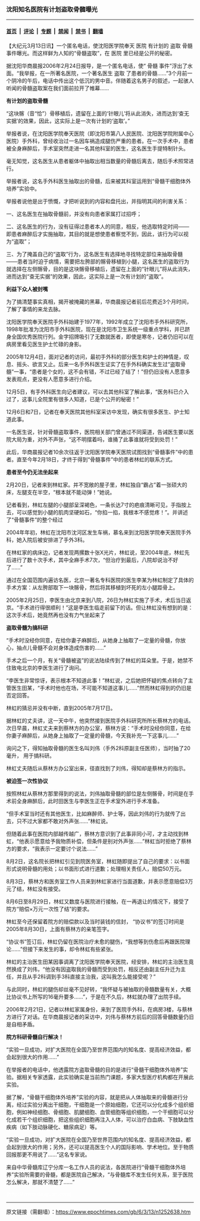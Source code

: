 ### 沈阳知名医院有计划盗取骨髓曝光

---

#### [首页](../../../..?n1252638) &nbsp;|&nbsp; [评论](../../../../../epoch-comment?n1252638) &nbsp;|&nbsp; [专题](../../../../../epoch-special?n1252638) &nbsp;|&nbsp; [禁闻](../../../../../epoch-news?n1252638) &nbsp;|&nbsp; [禁书](../../../../../books?n1252638) &nbsp;|&nbsp; [翻墙](https://github.com/gfw-breaker/nogfw/blob/master/README.md?n1252638)


<div class="post_content" id="artbody" itemprop="articleBody">
 <!-- article content begin -->
 <p>
  【大纪元3月13日讯】一个匿名电话，使沈阳医学院奉天
  <ok href="https://www.epochtimes.com/gb/tag/%E5%8C%BB%E9%99%A2.html">
   医院
  </ok>
  有计划的
  <ok href="https://www.epochtimes.com/gb/tag/%E7%9B%97%E5%8F%96.html">
   盗取
  </ok>
  <ok href="https://www.epochtimes.com/gb/tag/%E9%AA%A8%E9%AB%93.html">
   骨髓
  </ok>
  事件曝光。而这样鲜为人知的“骨髓盗取”，在
  <ok href="https://www.epochtimes.com/gb/tag/%E5%8C%BB%E9%99%A2.html">
   医院
  </ok>
  里已经是公开的秘密。
 </p>
 <p>
  据沈阳华商晨报2006年2月24日报导，是一个匿名电话，使“
  <ok href="https://www.epochtimes.com/gb/tag/%E9%AA%A8%E9%AB%93.html">
   骨髓
  </ok>
  事件”浮出了水面。“我举报，在一所著名医院，一个著名医生
  <ok href="https://www.epochtimes.com/gb/tag/%E7%9B%97%E5%8F%96.html">
   盗取
  </ok>
  了患者的骨髓……”3个月前一个阴冷的午后，电话中传出这个低沉的男中音。伴随着这名男子的叙述，一起骇人听闻的骨髓盗取案在我们面前拉开了帷幕……
 </p>
 <p>
  <b>
   有计划的盗取骨髓
  </b>
 </p>
 <p>
  “这块髂（音“恰”）骨移植后，遗留在上面的‘针眼儿’将从此消失，进而达到‘查无实据’的效果，因此，这实际上是一次有计划的‘盗取’。”
 </p>
 <p>
  举报者说，在沈阳医学院奉天医院（即沈阳市第八人民医院、沈阳医学院附属中心医院）手外科，曾经收治过一名因车祸造成腿伤严重的患者。在一次手术中，患者被全身麻醉后，手术室突然走进一名其他科室的医生，这名医生手提特制针头。
 </p>
 <p>
  毫无知觉，这名医生从患者躯体中抽取出相当数量的骨髓后离去，随后手术照常进行。
 </p>
 <p>
  举报者说，这名手外科医生抽取出的骨髓，后来被其科室运用到“骨髓干细胞体外培养”实验中。
 </p>
 <p>
  举报者说他是出于愤慨，才把听说到的内容和盘托出，并指明其间的利害关系：
 </p>
 <p>
  一、这名医生在抽取骨髓前，并没有向患者家属打过招呼；
 </p>
 <p>
  二、这名医生的行为，没有征得过患者本人的同意，相反，他选取特定时间───即患者麻醉后才实施抽取，其目的就是想使患者察觉不到，因此，该行为可以视为“盗取”；
 </p>
 <p>
  三、为了掩盖自己的“盗取”行为，这名医生有选择地寻找特定部位来抽取骨髓───患者当时迫于病情，需要把左胯部的髂骨移植到小腿，这名医生的盗取行为就选择在左侧髂骨，目的是这块髂骨移植后，遗留在上面的“针眼儿”将从此消失，进而达到“查无实据”的效果，因此，这实际上是一次有计划的“盗取”。
 </p>
 <p>
  <b>
   利益下众人被封嘴
  </b>
 </p>
 <p>
  为了搞清楚事实真相，揭开被掩藏的黑幕，华商晨报记者前后花费近3个月时间，了解了事情的来龙去脉。
 </p>
 <p>
  沈阳医学院奉天医院手外科始建于1977年，1992年成立了沈阳市手外科研究所，1998年批准为沈阳市手外科医院，现在是沈阳市卫生系统一级重点学科，并已跻身全国优秀医院行列。金字招牌吸引了无数就医者，即使是寒冬，记者仍旧可以在病房里看见医生护士忙碌的身影。
 </p>
 <p>
  2005年12月4日，面对记者的访问，最初手外科的部分医生和护士的神情是，叹息、摇头、欲言又止。后来一名手外科医生证实了在手外科确实发生过“盗取骨髓”一事，“患者是个女的，这不会有错，不过已经了结了！”但仍旧没有人愿意多发表观点，更没有人愿意多进行介绍。
 </p>
 <p>
  12月5日，有手外科医生向记者建议，可以去其他科室了解此事，“医务科已介入过了，这事儿全院里有很多人知道，已是个公开的秘密！”
 </p>
 <p>
  12月6日和7日，记者在奉天医院其他科室采访中发现，确实有很多医生、护士知道此事。
 </p>
 <p>
  一名医生说，针对骨髓盗取事件，医院相关部门曾通过不同渠道，告诫医生要以医院大局为重，对外不声张，“这不明摆着吗，谁捅了此事谁就将受到处罚！”
 </p>
 <p>
  此后，华商晨报记者10余次往返于沈阳医学院奉天医院试图找到“骨髓事件”中的患者。直至今年2月18日，才终于得到“骨髓事件”中的患者林虹的联系方式。
 </p>
 <p>
  <b>
   患者至今仍无法坐起来
  </b>
 </p>
 <p>
  2月20日，记者来到林虹家。并不宽敞的屋子里，林虹独自“霸占”着一张硕大的床，左腿支在半空，“根本就不能动弹！”她说。
 </p>
 <p>
  记者看到，林虹左腿的小腿部呈深褐色，一条长达7寸的疤痕清晰可见，手指按上去，可以感觉到小腿的肌肉坚硬如石，“你掐一掐，我根本不感觉疼！”。并讲述了“骨髓事件”的整个经过
 </p>
 <p>
  2004年年初，林虹在沈阳市沈河区发生车祸，慕名来到沈阳医学院奉天医院手外科，她入院后被安排进了手外3科。
 </p>
 <p>
  在林虹家的病床边，记者发现两摞数十张X光片，林虹说，至2004年底，林虹先后进行了数十次手术，其中全麻手术7次，“但治疗到最后，八院却说治不好了……”
 </p>
 <p>
  通过在全国范围内遍访名医，北京一著名专科医院的医生李某为林虹制定了具体的手术方案：从左胯部取下一块髂骨，然后将其移植到坏死的左小腿距骨上。
 </p>
 <p>
  2005年2月25日，李医生由北京来到八院，26日为林虹实施了手术，术后当日返京。“手术进行得很顺利！”这是李医生临走前留下的话。但让林虹没有想到的是：这次手术后，她竟然再也没有力气坐起来了
 </p>
 <p>
  <b>
   盗取骨髓为搞科研
  </b>
 </p>
 <p>
  “手术时没经你同意，在给你妻子麻醉后，从她身上抽取了一定量的骨髓，你放心，抽点儿骨髓不会对身体造成伤害的……”
 </p>
 <p>
  手术之后一个月，有关“骨髓被盗”的说法陆续传到了林虹的耳朵里。于是，她禁不住致电北京的李医生进行了询问。
 </p>
 <p>
  “李医生非常惊讶，表示根本不知道此事！”林虹说，之后她把怀疑的焦点转向了主管医生田某，“手术时他也在场，不可能不知道这事儿……”然而林虹得到的仍旧是否定回答。
 </p>
 <p>
  林虹的猜忌并没有中断，直到2005年7月17日。
 </p>
 <p>
  据林虹的丈夫讲，这一天中午，他突然接到医院手外科研究所所长蔡林方的电话。次日早晨，林虹丈夫来到蔡林方的办公室，蔡林方说：“手术时没经你同意，在给你妻子麻醉后，从她身上抽取了一定量的骨髓，今天我补充一下这事儿……”
 </p>
 <p>
  询问之下，得知抽取骨髓的医生名叫刘伟（手外2科原副主任医师），当时抽了20毫升， 用于搞科研。
 </p>
 <p>
  林虹丈夫随后从蔡林方办公室出来，径直找到了刘伟，得知却是蔡林方的指示。
 </p>
 <p>
  <b>
   被迫签一次性协议
  </b>
 </p>
 <p>
  按照林虹从蔡林方那里得到的说法，刘伟抽取骨髓的部位是左侧髂骨，时间是在手术前全身麻醉后，此时田医生与李医生正在手术室外进行手术准备。
 </p>
 <p>
  “但手术室当时还有其他医生，比如麻醉师、护士等，因此刘伟的行为就传了出去，只不过大家都不敢对外声张……”林虹说。
 </p>
 <p>
  但随着此事在医院内部越传越广，蔡林方意识到了此事非同小可，才主动找到林虹，“他表示愿意给予我物质补偿，但条件是别对外声张……”林虹当时拒绝了蔡林方的要求，“我表示一定要讨个说法……”
 </p>
 <p>
  8月2日，这名院长把林虹引见到院医务室，林虹随即提出了自己的要求：以书面形式说明骨髓的用处；以书面形式进行道歉；处理相关责任人，赔偿50万元。
 </p>
 <p>
  8月3日，蔡林方和医务室工作人员来到林虹家进行当面道歉，并表示愿意赔偿3万元了结，林虹没有接受。
 </p>
 <p>
  8月6日至8月29日，林虹又数度与医院进行接触，在一再退让的情况下，接受了院方“赔偿×万元一次性了结”的要求。
 </p>
 <p>
  林虹至今还保留着院方的赔偿款以及当时装钱的信封， “协议书”的签订时间是2005年8月30日，上面有蔡林方的亲笔签字。
 </p>
 <p>
  “协议书”签订后，林虹仍留在医院治疗未愈的腿伤，“我想等到伤愈后再跟医院理论……”但接下来发生的事，却令林虹有些紧张。
 </p>
 <p>
  林虹的主治医生田某因事调离了沈阳医学院奉天医院，经安排，林虹的主治医生竟然换成了刘伟，“他没有因盗取我的骨髓而受到处罚，相反还由副主任升迁为主任，并且从手2科调到手3科直接主治我，这叫我怎么能接受呢？”
 </p>
 <p>
  与此同时，林虹的腿伤却丝毫不见好转，“我怀疑与被抽取的骨髓数量有关，大概比协议书上所写的16毫升要多……”，于是在不久后，林虹就办理了出院手续。
 </p>
 <p>
  2006年2月21日，记者以林虹家属身份，来到了医院手外科，在病房3楼，与蔡林方进行了对话。在华商晨报记者的采访中，刘伟与蔡林方前后的回答骨髓数量仍旧是自相矛盾。
 </p>
 <p>
  <b>
   院方科研骨髓自行解决！
  </b>
 </p>
 <p>
  “实验一旦成功，对扩大医院在全国乃至世界范围内的知名度、提高经济效益，都会起到很大的作用……”
 </p>
 <p>
  在举报者的电话中，他透露院方盗取骨髓的目的是进行“骨髓干细胞体外培养”实验。据相关专家透露，此实验确实是当前热门课题，多家大型医疗机构都在开展此实验。
 </p>
 <p>
  据了解，“骨髓干细胞体外培养”实验的内容，就是把从人体抽取来的骨髓进行分离，经过实验分离出干细胞，干细胞是一个原始细胞，它还可以分化成多个组织细胞，例如神经细胞、骨细胞、肌腱细胞、血管细胞等组织细胞，一个干细胞可以分化成若干个组织细胞，把这些组织细胞再注入人体，可以治疗白血病、下肢缺血性疾病（如下肢动脉硬化、糖尿病足）等。
 </p>
 <p>
  “实验一旦成功，对扩大医院在全国乃至世界范围内的知名度、提高经济效益，都会起到很大的作用；另外，还可以提高医生个人的国际影响、学术地位。至于物质回报那更不用说了……”这名专家说。
 </p>
 <p>
  来自中华骨髓库辽宁分库一名工作人员的说法，各医院进行“骨髓干细胞体外培养”实验所需要的骨髓，都是医院自己解决，“与骨髓库不发生任何关系，至于医院怎么解决，那就不清楚了……”
 </p>
 <p>
  <font color="#ffffff">
   (http://www.dajiyuan.com)
  </font>
 </p>
 <!-- article content end -->
 <div id="below_article_ad">
 </div>
</div>


---

原文链接（需翻墙）：https://www.epochtimes.com/gb/6/3/13/n1252638.htm